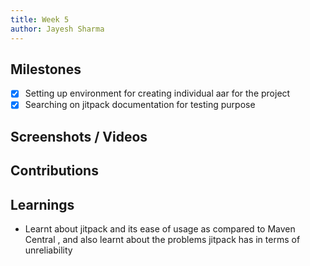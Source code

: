 ```yaml
---
title: Week 5
author: Jayesh Sharma 
---
```


## Milestones
- [x] Setting up environment for creating individual aar for the project  
- [x] Searching on jitpack documentation for testing purpose  

## Screenshots / Videos 

## Contributions

## Learnings
- Learnt about jitpack and its ease of usage as compared to Maven Central , and also learnt about the problems jitpack has in terms of unreliability  
